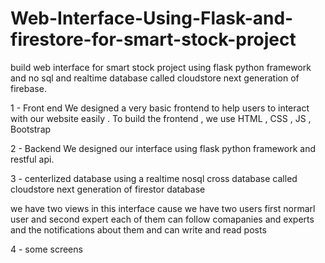 # Web-Interface-Using-Flask-and-firestore-for-smart-stock-project
build web interface for smart stock project using flask python framework and no sql and realtime database called cloudstore next generation of firebase.

1 - Front end 
We designed a very basic frontend to help users to interact with our website easily .
To build the frontend , we use HTML , CSS , JS , Bootstrap 

2 - Backend 
We designed our interface using flask python framework and restful api.

3 - centerlized database 
using a realtime nosql cross database called cloudstore next generation of firestor database

we have two views in this interface cause we have two users first normarl user and second expert each of them can follow comapanies and experts and the notifications about them and can write and read posts 


4 - some screens

